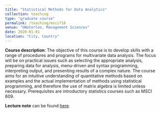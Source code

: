 ```yaml
---
title: "Statistical Methods for Data Analytics"
collection: teaching
type: "graduate course"
permalink: /teaching/msci718
venue: "UWaterloo, Management Sciences"
date: 2020-01-01
location: "City, Country"
---
```

**Course description**: The objective of this course is to develop skills with a range of procedures and programs for multivariate data analysis. The focus will be on practical issues such as selecting the appropriate analysis, preparing data for analysis, menu-driven and syntax programming, interpreting output, and presenting results of a complex nature. The course aims for an intuitive understanding of quantitative methods based on examples and the actual implementation of methods using statistical programming, and therefore the use of matrix algebra is limited unless necessary. Prerequisites are  introductory statistics courses such as MSCI 609. 

**Lecture note** can be found [here](http://yangjh2612.github.io/files/qda_lecture_note.pdf).
